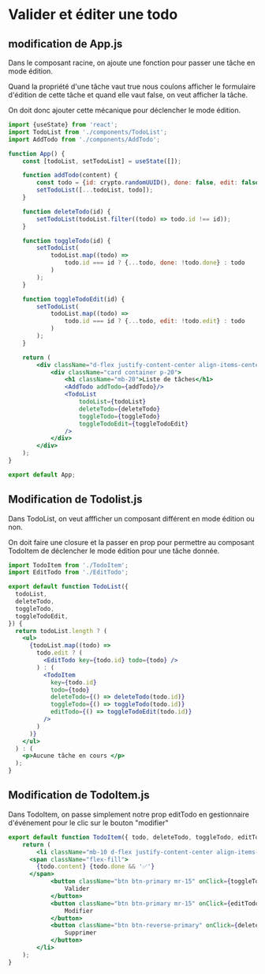 # Valider et éditer une todo

## modification de App.js

Dans le composant racine, on ajoute une fonction pour passer une tâche en mode édition.

Quand la propriété d'une tâche vaut true nous coulons afficher le formulaire d'édition de cette tâche et quand elle vaut
false, on veut afficher la tâche.

On doit donc ajouter cette mécanique pour déclencher le mode édition.

```jsx
import {useState} from 'react';
import TodoList from './components/TodoList';
import AddTodo from './components/AddTodo';

function App() {
    const [todoList, setTodoList] = useState([]);

    function addTodo(content) {
        const todo = {id: crypto.randomUUID(), done: false, edit: false, content};
        setTodoList([...todoList, todo]);
    }

    function deleteTodo(id) {
        setTodoList(todoList.filter((todo) => todo.id !== id));
    }

    function toggleTodo(id) {
        setTodoList(
            todoList.map((todo) =>
                todo.id === id ? {...todo, done: !todo.done} : todo
            )
        );
    }

    function toggleTodoEdit(id) {
        setTodoList(
            todoList.map((todo) =>
                todo.id === id ? {...todo, edit: !todo.edit} : todo
            )
        );
    }

    return (
        <div className="d-flex justify-content-center align-items-center p-20">
            <div className="card container p-20">
                <h1 className="mb-20">Liste de tâches</h1>
                <AddTodo addTodo={addTodo}/>
                <TodoList
                    todoList={todoList}
                    deleteTodo={deleteTodo}
                    toggleTodo={toggleTodo}
                    toggleTodoEdit={toggleTodoEdit}
                />
            </div>
        </div>
    );
}

export default App;
```

## Modification de Todolist.js

Dans TodoList, on veut affficher un composant différent en mode édition ou non.

On doit faire une closure et la passer en prop pour permettre au composant TodoItem de déclencher le mode édition pour
une tâche donnée.

```jsx
import TodoItem from './TodoItem';
import EditTodo from './EditTodo';

export default function TodoList({
  todoList,
  deleteTodo,
  toggleTodo,
  toggleTodoEdit,
}) {
  return todoList.length ? (
    <ul>
      {todoList.map((todo) =>
        todo.edit ? (
          <EditTodo key={todo.id} todo={todo} />
        ) : (
          <TodoItem
            key={todo.id}
            todo={todo}
            deleteTodo={() => deleteTodo(todo.id)}
            toggleTodo={() => toggleTodo(todo.id)}
            editTodo={() => toggleTodoEdit(todo.id)}
          />
        )
      )}
    </ul>
  ) : (
    <p>Aucune tâche en cours </p>
  );
}
```

## Modification de TodoItem.js

Dans TodoItem, on passe simplement notre prop editTodo en gestionnaire d'événement pour le clic sur le bouton "modifier"

```jsx
export default function TodoItem({ todo, deleteTodo, toggleTodo, editTodo }) {
    return (
        <li className="mb-10 d-flex justify-content-center align-items-center p-10">
      <span className="flex-fill">
        {todo.content} {todo.done && '✅'}
      </span>
            <button className="btn btn-primary mr-15" onClick={toggleTodo}>
                Valider
            </button>
            <button className="btn btn-primary mr-15" onClick={editTodo}>
                Modifier
            </button>
            <button className="btn btn-reverse-primary" onClick={deleteTodo}>
                Supprimer
            </button>
        </li>
    );
}
```